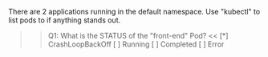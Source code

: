 There are 2 applications running in the default namespace. Use "kubectl" to list pods to if anything stands out.

>>Q1: What is the STATUS of the "front-end" Pod? <<
[*] CrashLoopBackOff
[ ] Running
[ ] Completed
[ ] Error